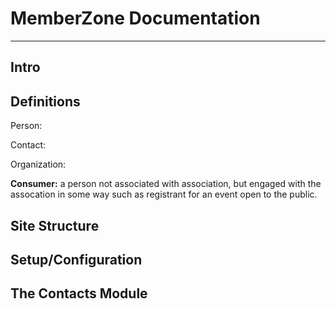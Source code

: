 # MemberZone Documentation 
---
## Intro

## Definitions
Person:

Contact:

Organization:

**Consumer:** a person not associated with association, but engaged with the assocation in some way such as registrant for an event open to the public.

## Site Structure

## Setup/Configuration

## The Contacts Module